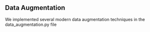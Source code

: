 ## Data Augmentation

We implemented several modern data augmentation techniques in the data_augmentation.py file
